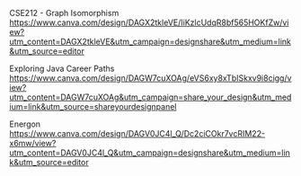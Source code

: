 CSE212 - Graph Isomorphism
https://www.canva.com/design/DAGX2tkleVE/IiKzlcUdqR8bf565HOKfZw/view?utm_content=DAGX2tkleVE&utm_campaign=designshare&utm_medium=link&utm_source=editor

Exploring Java Career Paths
https://www.canva.com/design/DAGW7cuXOAg/eVS6xy8xTbISkxv9i8cigg/view?utm_content=DAGW7cuXOAg&utm_campaign=share_your_design&utm_medium=link&utm_source=shareyourdesignpanel

Energon
https://www.canva.com/design/DAGV0JC4l_Q/Dc2ciCOkr7vcRIM22-x6mw/view?utm_content=DAGV0JC4l_Q&utm_campaign=designshare&utm_medium=link&utm_source=editor
